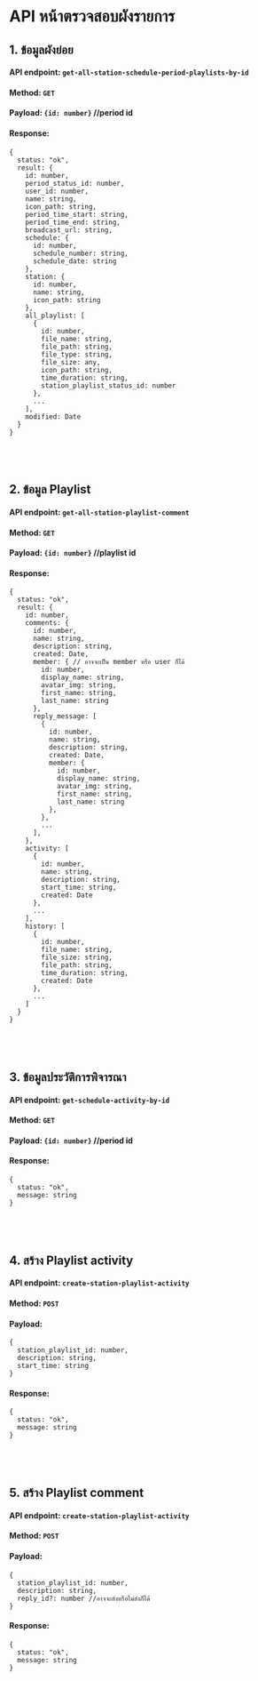 # API หน้าตรวจสอบผังรายการ

## 1. ข้อมูลผังย่อย
#### API endpoint: ```get-all-station-schedule-period-playlists-by-id```
#### Method: ```GET```
#### Payload: ```{id: number}``` //period id
#### Response:
```
{
  status: "ok",
  result: {
    id: number,
    period_status_id: number,
    user_id: number,
    name: string,
    icon_path: string,
    period_time_start: string,
    period_time_end: string,
    broadcast_url: string,
    schedule: {
      id: number,
      schedule_number: string,
      schedule_date: string
    },
    station: {
      id: number,
      name: string,
      icon_path: string
    },
    all_playlist: [
      {
        id: number,
        file_name: string,
        file_path: string,
        file_type: string,
        file_size: any,
        icon_path: string,
        time_duration: string,
        station_playlist_status_id: number
      },
      ...
    ],
    modified: Date
  }
}
```
## &nbsp;
## 2. ข้อมูล Playlist
#### API endpoint: ```get-all-station-playlist-comment```
#### Method: ```GET```
#### Payload: ```{id: number}``` //playlist id
#### Response:
```
{
  status: "ok",
  result: {
    id: number,
    comments: {
      id: number,
      name: string,
      description: string,
      created: Date,
      member: { // อาจจะเป็น member หรือ user ก็ได้
        id: number,
        display_name: string,
        avatar_img: string,
        first_name: string,
        last_name: string
      },
      reply_message: [
        {
          id: number,
          name: string,
          description: string,
          created: Date,
          member: {
            id: number,
            display_name: string,
            avatar_img: string,
            first_name: string,
            last_name: string
          },
        },
        ...
      ],
    }, 
    activity: [
      {
        id: number,
        name: string,
        description: string,
        start_time: string,
        created: Date
      },
      ...
    ],
    history: [
      {
        id: number,
        file_name: string,
        file_size: string,
        file_path: string,
        time_duration: string,
        created: Date
      },
      ...
    ]
  }
}
```

## &nbsp;
## 3. ข้อมูลประวัติการพิจารณา
#### API endpoint: ```get-schedule-activity-by-id```
#### Method: ```GET```
#### Payload: ```{id: number}``` //period id
#### Response: 
```
{
  status: "ok",
  message: string
}
```

## &nbsp;
## 4. สร้าง Playlist activity
#### API endpoint: ```create-station-playlist-activity```
#### Method: ```POST```
#### Payload: 
```
{
  station_playlist_id: number,
  description: string,
  start_time: string
}
```
#### Response: 
```
{
  status: "ok",
  message: string
}
```

## &nbsp;
## 5. สร้าง Playlist comment
#### API endpoint: ```create-station-playlist-activity```
#### Method: ```POST```
#### Payload: 
```
{
  station_playlist_id: number,
  description: string,
  reply_id?: number //อาจจะส่งหรือไม่ส่งก็ได้
}
```
#### Response: 
```
{
  status: "ok",
  message: string
}
```
